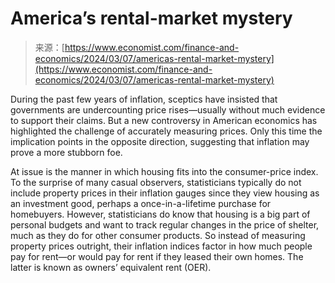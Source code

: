 <!--yml
category: 未分类
date: 2024-05-29 12:30:42
-->

# America’s rental-market mystery

> 来源：[https://www.economist.com/finance-and-economics/2024/03/07/americas-rental-market-mystery](https://www.economist.com/finance-and-economics/2024/03/07/americas-rental-market-mystery)

During the past few years of inflation, sceptics have insisted that governments are undercounting price rises—usually without much evidence to support their claims. But a new controversy in American economics has highlighted the challenge of accurately measuring prices. Only this time the implication points in the opposite direction, suggesting that inflation may prove a more stubborn foe.

At issue is the manner in which housing fits into the consumer-price index. To the surprise of many casual observers, statisticians typically do not include property prices in their inflation gauges since they view housing as an investment good, perhaps a once-in-a-lifetime purchase for homebuyers. However, statisticians do know that housing is a big part of personal budgets and want to track regular changes in the price of shelter, much as they do for other consumer products. So instead of measuring property prices outright, their inflation indices factor in how much people pay for rent—or would pay for rent if they leased their own homes. The latter is known as owners’ equivalent rent (OER).
